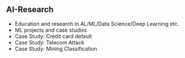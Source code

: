## AI-Research
- Education and research in AL/ML/Data Science/Deep Learning etc.
- ML projects and case studies
- Case Study: Credit card default 
- Case Study: Telecom Attack
- Case Study: Mining Classification
